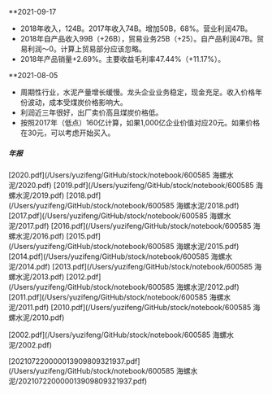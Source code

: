 **2021-09-17
* 2018年收入，124B。2017年收入74B。增加50B，68%。营业利润47B。
* 2018年自产品收入99B（+26B），贸易业务25B（+25）。自产品利润47B。贸易利润～0。计算上贸易部分应该忽略。
* 2018年产品销量+2.69%。主要收益毛利率47.44%（+11.17%）。

**2021-08-05
* 周期性行业，水泥产量增长缓慢。龙头企业业务稳定，现金充足。收入价格年份波动，成本受煤炭价格影响大。
* 利润近三年很好，出厂卖价高且煤炭价格低。
* 按照2017年（低点）160亿计算，如果1,000亿企业价值对应20元。如果价格在30元，可以考虑开始买入。



##### 年报
[2020.pdf](/Users/yuzifeng/GitHub/stock/notebook/600585 海螺水泥/2020.pdf)
[2019.pdf](/Users/yuzifeng/GitHub/stock/notebook/600585 海螺水泥/2019.pdf)
[2018.pdf](/Users/yuzifeng/GitHub/stock/notebook/600585 海螺水泥/2018.pdf)
[2017.pdf](/Users/yuzifeng/GitHub/stock/notebook/600585 海螺水泥/2017.pdf)
[2016.pdf](/Users/yuzifeng/GitHub/stock/notebook/600585 海螺水泥/2016.pdf)
[2015.pdf](/Users/yuzifeng/GitHub/stock/notebook/600585 海螺水泥/2015.pdf)
[2014.pdf](/Users/yuzifeng/GitHub/stock/notebook/600585 海螺水泥/2014.pdf)
[2013.pdf](/Users/yuzifeng/GitHub/stock/notebook/600585 海螺水泥/2013.pdf)
[2012.pdf](/Users/yuzifeng/GitHub/stock/notebook/600585 海螺水泥/2012.pdf)
[2011.pdf](/Users/yuzifeng/GitHub/stock/notebook/600585 海螺水泥/2011.pdf)
[2010.pdf](/Users/yuzifeng/GitHub/stock/notebook/600585 海螺水泥/2010.pdf)

[2002.pdf](/Users/yuzifeng/GitHub/stock/notebook/600585 海螺水泥/2002.pdf)

[202107220000013909809321937.pdf](/Users/yuzifeng/GitHub/stock/notebook/600585 海螺水泥/202107220000013909809321937.pdf)